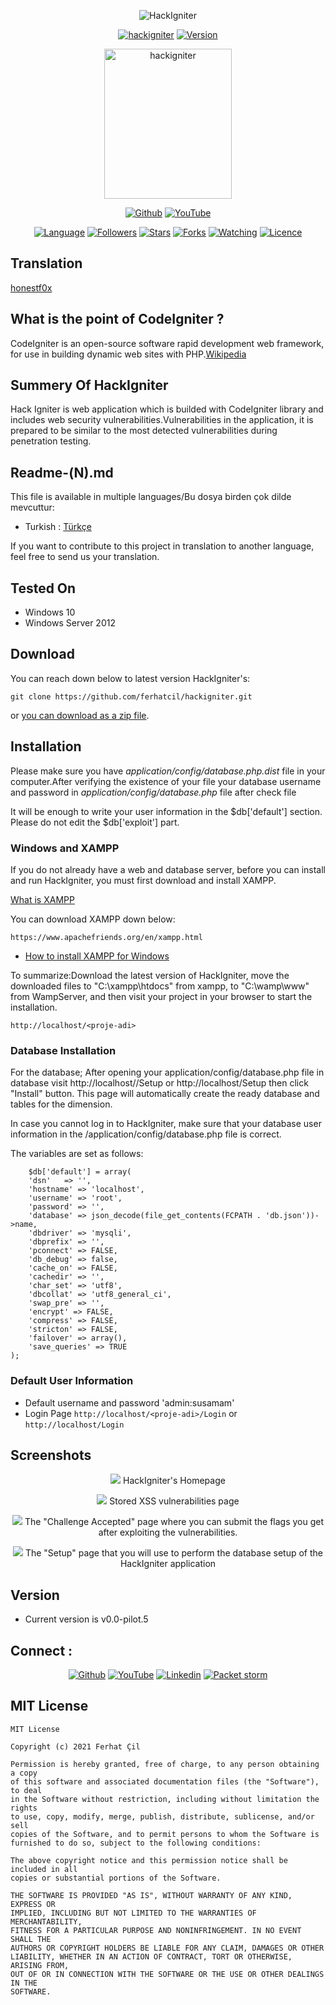 <p align="center">
<img title="HackIgniter" src="https://img.shields.io/badge/HackIgniter-%20-SCRIPT?colorA=red&colorB=black&colorC=white&style=for-the-badge"></a>
</p>

<p align="center">
<a href="https://github.com/ferhatcil/hackigniter"><img title="hackigniter" src="https://img.shields.io/badge/Tool-HackIgniter-red.svg"></a>
<a href="https://github.com/ferhatcil/hackigniter"><img title="Version" src="https://img.shields.io/badge/Version-v0.0.pilot.5-red.svg?style=flat-square"></a>
</p>

<p align="center">  
<a href="https://github.com/ferhatcil/hackigniter"><img title="hackigniter" width="204" height="240" src="https://raw.githubusercontent.com/ferhatcil/hackigniter/main/images/hackigniter-logo-png-transparent.png"></img></a>
</p>

<p align="center">
<a href="https://github.com/ferhatcil"><img title="Github" src="https://img.shields.io/badge/Ferhat%20%C3%87il-%20-red?style=for-the-badge&logo=github"></a>
<a href="https://www.youtube.com/channel/UCNFlGKonTAN9dfXgg_VrGoA"><img title="YouTube" src="https://img.shields.io/badge/Ferhat%20%C3%87il-%20-red?style=for-the-badge&logo=Youtube"></a>
</p>

<p align="center">
<a href="https://github.com/ferhatcil"><img title="Language" src="https://img.shields.io/badge/Made%20with-PHP(CodeIgniter)-yellowgreen"></a>
<a href="https://github.com/ferhatcil"><img title="Followers" src="https://img.shields.io/github/followers/ferhatcil?color=yellowgreen&style=flat-square"></a>
<a href="https://github.com/ferhatcil"><img title="Stars" src="https://img.shields.io/github/stars/ferhatcil/hackigniter?color=yellowgreen&style=flat-square"></a>
<a href="https://github.com/ferhatcil"><img title="Forks" src="https://img.shields.io/github/forks/ferhatcil/hackigniter?color=yellowgreen&style=flat-square"></a>
<a href="https://github.com/ferhatcil"><img title="Watching" src="https://img.shields.io/github/watchers/ferhatcil/hackigniter?label=Watchers&color=yellowgreen&style=flat-square"></a>
<a href="https://github.com/ferhatcil"><img title="Licence" src="https://img.shields.io/badge/License-MIT-yellowgreen.svg"></a>
</p>

## Translation
[honestf0x](https://github.com/Fox1337)

## What is the point of CodeIgniter ? 

CodeIgniter is an open-source software rapid development web framework, for use in building dynamic web sites with PHP.[Wikipedia](https://en.wikipedia.org/wiki/CodeIgniter)

## Summery Of HackIgniter

Hack Igniter is web application which is builded with CodeIgniter library and includes web security vulnerabilities.Vulnerabilities in the application, it is prepared to be similar to the most detected vulnerabilities during penetration testing.

## Readme-(N).md
This file is available in multiple languages/Bu dosya birden çok dilde mevcuttur:
- Turkish : [Türkçe](https://github.com/ferhatcil/hackigniter)

If you want to contribute to this project in translation to another language, feel free to send us your translation.

## Tested On

* Windows 10
* Windows Server 2012

## Download
You can reach down below to latest version HackIgniter's:
```
git clone https://github.com/ferhatcil/hackigniter.git
```
or [you can download as a zip file](https://github.com/ferhatcil/hackigniter/archive/refs/heads/main.zip).

## Installation
Please make sure you have *application/config/database.php.dist* file in your computer.After verifying the existence of your file your database username and password in *application/config/database.php* file after check file

It will be enough to write your user information in the $db['default'] section. Please do not edit the $db['exploit'] part.

### Windows and XAMPP
If you do not already have a web and database server, before you can install and run HackIgniter, you must first download and install XAMPP.

[What is XAMPP](https://en.wikipedia.org/wiki/XAMPP)

You can download XAMPP down below:

```
https://www.apachefriends.org/en/xampp.html
```

- [How to install XAMPP for Windows](https://www.wikihow.com/Install-XAMPP-for-Windows "How to Install XAMPP")

To summarize:Download the latest version of HackIgniter, move the downloaded files to "C:\xampp\htdocs" from xampp, to "C:\wamp\www" from WampServer, and then visit your project in your browser to start the installation.

```
http://localhost/<proje-adi>
```

### Database Installation
For the database; After opening your application/config/database.php file in database visit http://localhost/<project-name>/Setup or http://localhost/Setup then click "Install" button. This page will automatically create the ready database and tables for the dimension.

In case you cannot log in to HackIgniter, make sure that your database user information in the /application/config/database.php file is correct.
  
The variables are set as follows:
```database.php
    $db['default'] = array(
	'dsn'	=> '',
	'hostname' => 'localhost',
	'username' => 'root',
	'password' => '',
	'database' => json_decode(file_get_contents(FCPATH . 'db.json'))->name,
	'dbdriver' => 'mysqli',
	'dbprefix' => '',
	'pconnect' => FALSE,
	'db_debug' => false,
	'cache_on' => FALSE,
	'cachedir' => '',
	'char_set' => 'utf8',
	'dbcollat' => 'utf8_general_ci',
	'swap_pre' => '',
	'encrypt' => FALSE,
	'compress' => FALSE,
	'stricton' => FALSE,
	'failover' => array(),
	'save_queries' => TRUE
);
```

### Default User Information

- Default username and password 'admin:susamam'
- Login Page `http://localhost/<proje-adi>/Login` or `http://localhost/Login`

## Screenshots
<p align="center">
<img src="https://raw.githubusercontent.com/ferhatcil/hackigniter/main/images/c1.png"/>
HackIgniter's Homepage
</p>
<p align="center">
<img src="https://raw.githubusercontent.com/ferhatcil/hackigniter/main/images/c2.png"/>
Stored XSS vulnerabilities page
</p>
<p align="center">
<img src="https://raw.githubusercontent.com/ferhatcil/hackigniter/main/images/c3.png"/>
The "Challenge Accepted" page where you can submit the flags you get after exploiting the vulnerabilities.
</p>
<p align="center">
<img src="https://raw.githubusercontent.com/ferhatcil/hackigniter/main/images/c4.png"/>
The "Setup" page that you will use to perform the database setup of the HackIgniter application
</p>

## Version
- Current version is v0.0-pilot.5

## Connect :

<p align="center">
<a href="https://github.com/ferhatcil"><img title="Github" src="https://img.shields.io/badge/Ferhat%20%C3%87il-%20-red?style=for-the-badge&logo=github"></a>
<a href="https://www.youtube.com/channel/UCNFlGKonTAN9dfXgg_VrGoA"><img title="YouTube" src="https://img.shields.io/badge/Ferhat%20%C3%87il-%20-red?style=for-the-badge&logo=Youtube"></a>
<a href="https://www.linkedin.com/in/ferhatcil/"><img title="Linkedin" src="https://img.shields.io/badge/Ferhat%20%C3%87il-%20-red?style=for-the-badge&logo=Linkedin"></a>
<a href="https://packetstormsecurity.com/user/ferhatcil/"><img title="Packet storm" src="https://img.shields.io/badge/Packet%20storm-Ferhat%20%C3%87il-red?style=for-the-badge"></a>
</p>

## MIT License
```
MIT License

Copyright (c) 2021 Ferhat Çil

Permission is hereby granted, free of charge, to any person obtaining a copy
of this software and associated documentation files (the "Software"), to deal
in the Software without restriction, including without limitation the rights
to use, copy, modify, merge, publish, distribute, sublicense, and/or sell
copies of the Software, and to permit persons to whom the Software is
furnished to do so, subject to the following conditions:

The above copyright notice and this permission notice shall be included in all
copies or substantial portions of the Software.

THE SOFTWARE IS PROVIDED "AS IS", WITHOUT WARRANTY OF ANY KIND, EXPRESS OR
IMPLIED, INCLUDING BUT NOT LIMITED TO THE WARRANTIES OF MERCHANTABILITY,
FITNESS FOR A PARTICULAR PURPOSE AND NONINFRINGEMENT. IN NO EVENT SHALL THE
AUTHORS OR COPYRIGHT HOLDERS BE LIABLE FOR ANY CLAIM, DAMAGES OR OTHER
LIABILITY, WHETHER IN AN ACTION OF CONTRACT, TORT OR OTHERWISE, ARISING FROM,
OUT OF OR IN CONNECTION WITH THE SOFTWARE OR THE USE OR OTHER DEALINGS IN THE
SOFTWARE.
```
